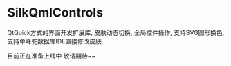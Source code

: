 # SilkQmlControls
QtQuick方式的界面开发扩展库, 皮肤动态切换, 全局控件操作, 支持SVG图形换色, 支持单峰驼数据库IDE直接修改皮肤

目前正在准备上线中 敬请期待~~
